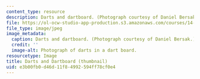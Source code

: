 ```yaml
---
content_type: resource
description: Darts and dartboard. (Photograph courtesy of Daniel Bersak.)
file: https://ol-ocw-studio-app-production.s3.amazonaws.com/courses/14-122-microeconomic-theory-ii-fall-2002/e3b00fb0d46d11f84992594ff78cf0e4_14-122f02-th.jpg
file_type: image/jpeg
image_metadata:
  caption: Darts and dartboard. (Photograph courtesy of Daniel Bersak.)
  credit: ''
  image-alt: Photograph of darts in a dart board.
resourcetype: Image
title: Darts and Dartboard (thumbnail)
uid: e3b00fb0-d46d-11f8-4992-594ff78cf0e4
---
```

